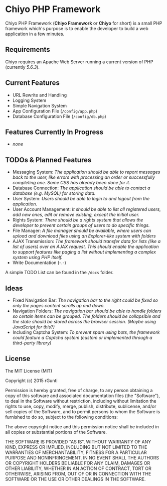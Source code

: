 Chiyo PHP Framework
===================

Chiyo PHP Framework (**Chiyo Framework** or **Chiyo** for short) is a small PHP framework which's purpose is to enable the developer to build a web application in a few minutes.

## Requirements
Chiyo requires an Apache Web Server running a current version of PHP (currently *5.6.3*).

## Current Features
* URL Rewrite and Handling
* Logging System
* Simple Navigation System
* App Configuration File (`/config/app.php`)
* Database Configuration File (`/config/db.php`)

## Features Currently In Progress
* *none*

## TODOs & Planned Features
* Messaging System: *The application should be able to report messages back to the user, like errors with processing an order or successfully completing one. Some CSS has already been done for it.*
* Database Connection: *The application should be able to contact a database (e.g. MySQL) for storing data.*
* User System: *Users should be able to login to and logout from the application.*
* User Account Management: *It should be able to list all registered users, add new ones, edit or remove existing, except the initial user.*
* Rights System: *There should be a rights system that allows the developer to prevent certain groups of users to do specific things.*
* File Manager: *A file manager should be available, where users can upload and download files using an Explorer-like system with folders*
* AJAX Transmission: *The framework should transfer data for lists (like a list of users) over an AJAX request. This should enable the application to support features like paging a list without implementing a complex system using PHP itself.*
* Write Documentation (-.-)

A simple TODO List can be found in the `/docs` folder.

## Ideas
* Fixed Navigation Bar: *The navigation bar to the right could be fixed so only the pages content scrolls up and down.*
* Navigation Folders: *The navigation bar should be able to handle folders so certain items can be grouped. The folders should be collapsible and the state should be stored across the browser session. (Maybe using JavaScript for this?)*
* Including Captcha System: *To prevent spam using bots, the framework could feature a Captcha system (custom or implemented through a third-party library)*

## License

The MIT License (MIT)

Copyright (c) 2015 rGunti

Permission is hereby granted, free of charge, to any person obtaining a copy
of this software and associated documentation files (the "Software"), to deal
in the Software without restriction, including without limitation the rights
to use, copy, modify, merge, publish, distribute, sublicense, and/or sell
copies of the Software, and to permit persons to whom the Software is
furnished to do so, subject to the following conditions:

The above copyright notice and this permission notice shall be included in all
copies or substantial portions of the Software.

THE SOFTWARE IS PROVIDED "AS IS", WITHOUT WARRANTY OF ANY KIND, EXPRESS OR
IMPLIED, INCLUDING BUT NOT LIMITED TO THE WARRANTIES OF MERCHANTABILITY,
FITNESS FOR A PARTICULAR PURPOSE AND NONINFRINGEMENT. IN NO EVENT SHALL THE
AUTHORS OR COPYRIGHT HOLDERS BE LIABLE FOR ANY CLAIM, DAMAGES OR OTHER
LIABILITY, WHETHER IN AN ACTION OF CONTRACT, TORT OR OTHERWISE, ARISING FROM,
OUT OF OR IN CONNECTION WITH THE SOFTWARE OR THE USE OR OTHER DEALINGS IN THE
SOFTWARE.
